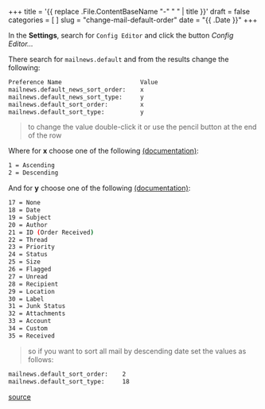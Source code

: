 +++
title = '{{ replace .File.ContentBaseName "-" " " | title }}'
draft = false
categories = [ ]
slug = "change-mail-default-order"
date = "{{ .Date }}"
+++


In the **Settings**, search for `Config Editor` and click the button *Config Editor...*

There search for `mailnews.default` and from the results change the following:

```bash
Preference Name                      Value
mailnews.default_news_sort_order:    x
mailnews.default_news_sort_type:     y
mailnews.default_sort_order:         x
mailnews.default_sort_type:          y
```

> to change the value double-click it or use the pencil button at the end of the row

Where for **x** choose one of the following [(documentation)](https://developer.mozilla.org/en/nsMsgViewSortOrder):

```bash
1 = Ascending
2 = Descending
```

And for **y** choose one of the following [(documentation)](https://developer.mozilla.org/en/nsMsgViewSortType):

```bash
17 = None
18 = Date
19 = Subject
20 = Author
21 = ID (Order Received)
22 = Thread
23 = Priority
24 = Status
25 = Size
26 = Flagged
27 = Unread
28 = Recipient
29 = Location
30 = Label
31 = Junk Status
32 = Attachments
33 = Account
34 = Custom
35 = Received
```

> so if you want to sort all mail by descending date set the values as follows:

```bash
mailnews.default_sort_order:    2
mailnews.default_sort_type:     18
```

[source](https://superuser.com/a/13551)
